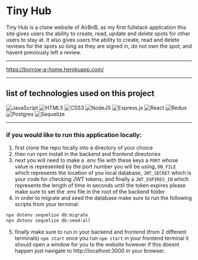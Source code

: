 # Tiny Hub

Tiny Hub is a clone website of AirBnB, as my first fullstack application this site gives users the ability to create, read, update and delete spots for other users to stay at. It also gives users the ability to create, read and delete reviews for the spots so long as they are signed in, do not own the spot, and havent previously left a review.

---------------------------------------

https://borrow-a-home.herokuapp.com/

---------------------------------------
## list of technologies used on this project

![JavaScript](https://img.shields.io/badge/javascript-%23323330.svg?style=for-the-badge&logo=javascript&logoColor=%23F7DF1E&style=plastic)
![HTML5](https://img.shields.io/badge/html5-%23E34F26.svg?style=for-the-badge&logo=html5&logoColor=white&style=plastic)
![CSS3](https://img.shields.io/badge/css3-%231572B6.svg?style=for-the-badge&logo=css3&logoColor=white&style=plastic)
![NodeJS](https://img.shields.io/badge/node.js-6DA55F?style=for-the-badge&logo=node.js&logoColor=white&style=plastic)
![Express.js](https://img.shields.io/badge/express.js-%23404d59.svg?style=for-the-badge&logo=express&logoColor=%2361DAFB&style=plastic)
![React](https://img.shields.io/badge/react-%2320232a.svg?style=for-the-badge&logo=react&logoColor=%2361DAFB&style=plastic)
![Redux](https://img.shields.io/badge/redux-%23593d88.svg?style=for-the-badge&logo=redux&logoColor=white&style=plastic)
![Postgres](https://img.shields.io/badge/postgres-%23316192.svg?style=for-the-badge&logo=postgresql&logoColor=white&style=plastic)
![Sequelize](https://img.shields.io/badge/Sequelize-52B0E7?style=for-the-badge&logo=Sequelize&logoColor=white&style=plastic)

---------------------------------------

### if you would like to run this application locally:
1. first clone the repo locally into a directory of your choice
2. then run npm install in the backend and frontend directories
3. next you will need to make a .env file with these keys a `PORT` whose value is represented by the port number you will be using, `DB_FILE` which represents the location of you local database, `JWT_SECRET` which is your code for checking JWT tokens, and finally a `JWT_EXPIRES_IN` which represents the length of time in seconds until the token expires please make sure to set the .env file in the root of the backend folder.
4. in order to migrate and seed the database make sure to run the following scripts from your terminal:
```sh
npx dotenv sequelize db:migrate
npx dotenv sequelize db:seed:all
```
5. finally make sure to run in your backend and frontend (from 2 different terminals) `npm start` once you run `npm start` in your frontend terminal it should open a window for you to the website however if this doesnt happen just navigate to http://localhost:3000 in your browser.
